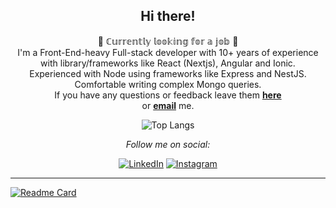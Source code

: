 <div align="center">
<h2> Hi there! </h2>
</div>

<div align="center">
🚨 ℂ𝕦𝕣𝕣𝕖𝕟𝕥𝕝𝕪 𝕝𝕠𝕠𝕜𝕚𝕟𝕘 𝕗𝕠𝕣 𝕒 𝕛𝕠𝕓 🚨
<br>
I'm a Front-End-heavy Full-stack developer with 10+ years of experience with library/frameworks like React (Nextjs), Angular and Ionic. <br>
Experienced with Node using frameworks like Express and NestJS. Comfortable writing complex Mongo queries.<br>
If you have any questions or feedback leave them <a href="https://github.com/arielgpe/arielgpe/issues/new"><b>here</b></a><br>
or <a href="mailto:ariel.guzman01@gmail.com"><b>email</b></a> me.

</div>

<div align="center">

[//]: # (<picture>)

[//]: # (  <source)

[//]: # (    srcset="https://github-readme-stats.vercel.app/api?username=arielgpe&show_icons=true&theme=dark&hide_rank=true&include_all_commits=true&hide=contribs")

[//]: # (    media="&#40;prefers-color-scheme: dark&#41;")

[//]: # (  />)

[//]: # (  <source)

[//]: # (    srcset="https://github-readme-stats.vercel.app/api?username=arielgpe&show_icons=true&hide_rank=true&include_all_commits=true&hide=contribs")

[//]: # (    media="&#40;prefers-color-scheme: light&#41;, &#40;prefers-color-scheme: no-preference&#41;")

[//]: # (  />)

[//]: # (  <img src="https://github-readme-stats.vercel.app/api?username=arielgpe&show_icons=true&hide_rank=true&include_all_commits=true&hide=contribs" />)

[//]: # (</picture>)

![Top Langs](https://github-readme-stats.vercel.app/api/top-langs/?username=arielgpe&layout=compact&theme=dark)


<i>Follow me on social:</i><br>

<a href="https://www.linkedin.com/in/arielgpe" target="_blank"><img src="https://img.shields.io/badge/LinkedIn-%230077B5.svg?&style=flat-rounded&logo=linkedin&logoColor=white" alt="LinkedIn"></a>
<a href="https://www.instagram.com/arielgpe" target="_blank"><img src="https://img.shields.io/badge/Instagram-%23E4405F.svg?&style=flat-rounded&logo=instagram&logoColor=white" alt="Instagram"></a>

</div>


---
[![Readme Card](https://github-readme-stats.vercel.app/api/pin/?username=arielgpe&repo=ride-share)](https://github.com/arielgpe/ride-share)
